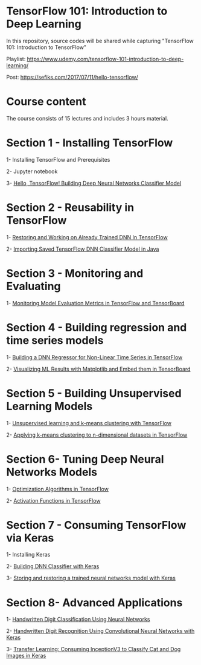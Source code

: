 # TensorFlow 101: Introduction to Deep Learning

In this repository, source codes will be shared while capturing "TensorFlow 101: Introduction to TensorFlow"

Playlist: https://www.udemy.com/tensorflow-101-introduction-to-deep-learning/

Post: https://sefiks.com/2017/07/11/hello-tensorflow/

# Course content

The course consists of 15 lectures and includes 3 hours material.

# Section 1 - Installing TensorFlow

1- Installing TensorFlow and Prerequisites

2- Jupyter notebook

3- [Hello, TensorFlow! Building Deep Neural Networks Classifier Model](python/DNNClassifier.py)

# Section 2 - Reusability in TensorFlow

1- [Restoring and Working on Already Trained DNN In TensorFlow](python/DNNClassifier.py)

2- [Importing Saved TensorFlow DNN Classifier Model in Java](java/TensorFlowDNNClassifier.java)

# Section 3 - Monitoring and Evaluating

1- [Monitoring Model Evaluation Metrics in TensorFlow and TensorBoard](python/DNNClassifier.py)

# Section 4 - Building regression and time series models

1- [Building a DNN Regressor for Non-Linear Time Series in TensorFlow](python/DNNRegressor.py)

2- [Visualizing ML Results with Matplotlib and Embed them in TensorBoard](python/DNNRegressor.py)

# Section 5 - Building Unsupervised Learning Models

1- [Unsupervised learning and k-means clustering with TensorFlow](python/KMeansClustering.py)

2- [Applying k-means clustering to n-dimensional datasets in TensorFlow](python/KMeansClustering.py)

# Section 6- Tuning Deep Neural Networks Models

1- [Optimization Algorithms in TensorFlow](python/OptimizationAlgorithms.py)

2- [Activation Functions in TensorFlow](python/ActivationFunctions.py)

# Section 7 - Consuming TensorFlow via Keras

1- Installing Keras

2- [Building DNN Classifier with Keras](python/HelloKeras.py)

3- [Storing and restoring a trained neural networks model with Keras](python/KerasModelRestoration.py)

# Section 8- Advanced Applications

1- [Handwritten Digit Classification Using Neural Networks](python/HandwrittenDigitsClassification.py)

2- [Handwritten Digit Recognition Using Convolutional Neural Networks with Keras](python/HandwrittenDigitRecognitionUsingCNNWithKeras.py)

3- [Transfer Learning: Consuming InceptionV3 to Classify Cat and Dog Images in Keras](python/transfer_learning.py)

